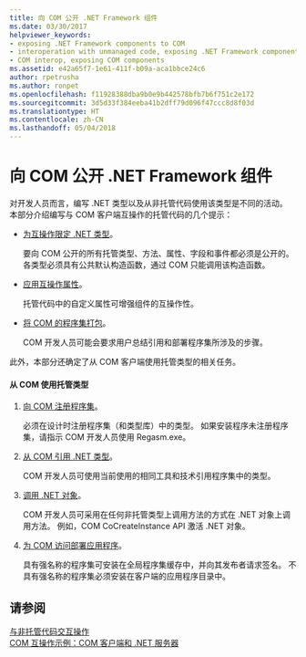 ```yaml
---
title: 向 COM 公开 .NET Framework 组件
ms.date: 03/30/2017
helpviewer_keywords:
- exposing .NET Framework components to COM
- interoperation with unmanaged code, exposing .NET Framework components
- COM interop, exposing COM components
ms.assetid: e42a65f7-1e61-411f-b09a-aca1bbce24c6
author: rpetrusha
ms.author: ronpet
ms.openlocfilehash: f11928388dba9b0e9b442578bfb7b6f751c2e172
ms.sourcegitcommit: 3d5d33f384eeba41b2dff79d096f47ccc8d8f03d
ms.translationtype: HT
ms.contentlocale: zh-CN
ms.lasthandoff: 05/04/2018
---
```

# <a name="exposing-net-framework-components-to-com"></a>向 COM 公开 .NET Framework 组件
对开发人员而言，编写 .NET 类型以及从非托管代码使用该类型是不同的活动。 本部分介绍编写与 COM 客户端互操作的托管代码的几个提示：  
  
-   [为互操作限定 .NET 类型](../../../docs/framework/interop/qualifying-net-types-for-interoperation.md)。  
  
     要向 COM 公开的所有托管类型、方法、属性、字段和事件都必须是公开的。 各类型必须具有公共默认构造函数，通过 COM 只能调用该构造函数。  
  
-   [应用互操作属性](../../../docs/framework/interop/applying-interop-attributes.md)。  
  
     托管代码中的自定义属性可增强组件的互操作性。  
  
-   [将 COM 的程序集打包](../../../docs/framework/interop/packaging-an-assembly-for-com.md)。  
  
     COM 开发人员可能会要求用户总结引用和部署程序集所涉及的步骤。  
  
 此外，本部分还确定了从 COM 客户端使用托管类型的相关任务。  
  
#### <a name="to-consume-a-managed-type-from-com"></a>从 COM 使用托管类型  
  
1.  [向 COM 注册程序集](../../../docs/framework/interop/registering-assemblies-with-com.md)。  
  
     必须在设计时注册程序集（和类型库）中的类型。 如果安装程序未注册程序集，请指示 COM 开发人员使用 Regasm.exe。  
  
2.  [从 COM 引用 .NET 类型](../../../docs/framework/interop/how-to-reference-net-types-from-com.md)。  
  
     COM 开发人员可使用当前使用的相同工具和技术引用程序集中的类型。  
  
3.  [调用 .NET 对象](https://msdn.microsoft.com/library/40c9626c-aea6-4bad-b8f0-c1de462efd33(v=vs.100))。  
  
     COM 开发人员可采用在任何非托管类型上调用方法的方式在 .NET 对象上调用方法。 例如，COM CoCreateInstance API 激活 .NET 对象。  
  
4.  [为 COM 访问部署应用程序](https://msdn.microsoft.com/library/fb63564c-c1b9-4655-a094-a235625882ce(v=vs.100))。  
  
     具有强名称的程序集可安装在全局程序集缓存中，并向其发布者请求签名。 不具有强名称的程序集必须安装在客户端的应用程序目录中。  
  
## <a name="see-also"></a>请参阅  
 [与非托管代码交互操作](../../../docs/framework/interop/index.md)  
 [COM 互操作示例：COM 客户端和 .NET 服务器](../../../docs/framework/interop/com-interop-sample-com-client-and-net-server.md)
